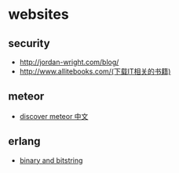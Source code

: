 # websites

## security
* http://jordan-wright.com/blog/
* http://www.allitebooks.com/(下载IT相关的书籍)

## meteor
* [discover meteor 中文](http://zh.discovermeteor.com/chapters/routing/)

## erlang
* [binary and bitstring](http://www.cnblogs.com/zhengsyao/p/erlang_eterm_implementation_5_binary.html)
